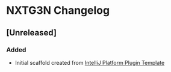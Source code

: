 <!-- Keep a Changelog guide -> https://keepachangelog.com -->

# NXTG3N Changelog

## [Unreleased]
### Added
- Initial scaffold created from [IntelliJ Platform Plugin Template](https://github.com/JetBrains/intellij-platform-plugin-template)
